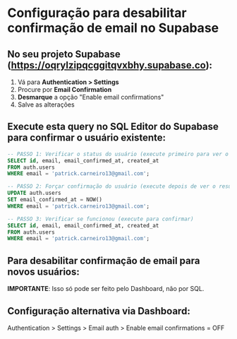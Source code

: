 # Configuração para desabilitar confirmação de email no Supabase

## No seu projeto Supabase (https://oqrylzipqcggitqvxbhy.supabase.co):

1. Vá para **Authentication > Settings**
2. Procure por **Email Confirmation**
3. **Desmarque** a opção "Enable email confirmations"
4. Salve as alterações

## Execute esta query no SQL Editor do Supabase para confirmar o usuário existente:

```sql
-- PASSO 1: Verificar o status do usuário (execute primeiro para ver o que está acontecendo)
SELECT id, email, email_confirmed_at, created_at 
FROM auth.users 
WHERE email = 'patrick.carneiro13@gmail.com';

-- PASSO 2: Forçar confirmação do usuário (execute depois de ver o resultado acima)
UPDATE auth.users 
SET email_confirmed_at = NOW() 
WHERE email = 'patrick.carneiro13@gmail.com';

-- PASSO 3: Verificar se funcionou (execute para confirmar)
SELECT id, email, email_confirmed_at, created_at 
FROM auth.users 
WHERE email = 'patrick.carneiro13@gmail.com';
```

## Para desabilitar confirmação de email para novos usuários:
**IMPORTANTE**: Isso só pode ser feito pelo Dashboard, não por SQL.

## Configuração alternativa via Dashboard:
Authentication > Settings > Email auth > Enable email confirmations = OFF
